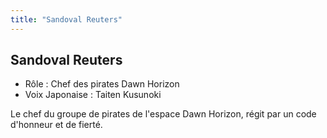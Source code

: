 ```yaml
---
title: "Sandoval Reuters"
---
```


Sandoval Reuters
----------------



* Rôle : Chef des pirates Dawn Horizon
* Voix Japonaise : Taiten Kusunoki


Le chef du groupe de pirates de l'espace Dawn Horizon, régit par un code d'honneur et de fierté. 



